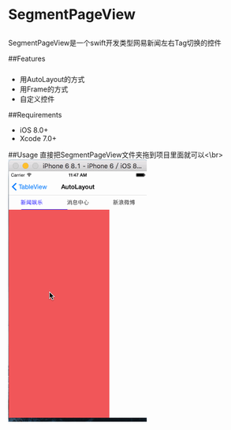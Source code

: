 # SegmentPageView
##
SegmentPageView是一个swift开发类型网易新闻左右Tag切换的控件

##Features
###
* 用AutoLayout的方式
* 用Frame的方式
* 自定义控件

##Requirements
* iOS 8.0+
* Xcode 7.0+

##Usage
直接把SegmentPageView文件夹拖到项目里面就可以<\br>
![](https://github.com/persistty/SegmentPageView/blob/master/SegmentPageView/gif.gif)
